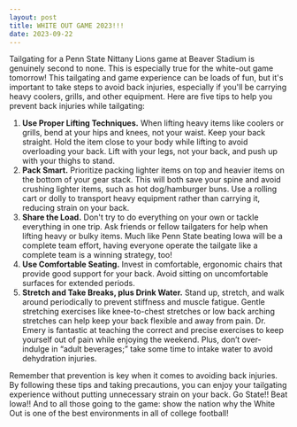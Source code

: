 ```yaml
---
layout: post
title: WHITE OUT GAME 2023!!!
date: 2023-09-22
---
```


Tailgating for a Penn State Nittany Lions game at Beaver Stadium is genuinely second to none. This is especially true for the white-out game tomorrow! This tailgating and game experience can be loads of fun, but it's important to take steps to avoid back injuries, especially if you'll be carrying heavy coolers, grills, and other equipment. Here are five tips to help you prevent back injuries while tailgating:

1. **Use Proper Lifting Techniques.** When lifting heavy items like coolers or grills, bend at your hips and knees, not your waist. Keep your back straight. Hold the item close to your body while lifting to avoid overloading your back. Lift with your legs, not your back, and push up with your thighs to stand.
2. **Pack Smart.** Prioritize packing lighter items on top and heavier items on the bottom of your gear stack. This will both save your spine and avoid crushing lighter items, such as hot dog/hamburger buns. Use a rolling cart or dolly to transport heavy equipment rather than carrying it, reducing strain on your back.
3. **Share the Load.** Don't try to do everything on your own or tackle everything in one trip. Ask friends or fellow tailgaters for help when lifting heavy or bulky items. Much like Penn State beating Iowa will be a complete team effort, having everyone operate the tailgate like a complete team is a winning strategy, too!
4. **Use Comfortable Seating.** Invest in comfortable, ergonomic chairs that provide good support for your back. Avoid sitting on uncomfortable surfaces for extended periods.
5. **Stretch and Take Breaks, plus Drink Water.** Stand up, stretch, and walk around periodically to prevent stiffness and muscle fatigue. Gentle stretching exercises like knee-to-chest stretches or low back arching stretches can help keep your back flexible and away from pain. Dr. Emery is fantastic at teaching the correct and precise exercises to keep yourself out of pain while enjoying the weekend. Plus, don’t over-indulge in “adult beverages;” take some time to intake water to avoid dehydration injuries.

Remember that prevention is key when it comes to avoiding back injuries. By following these tips and taking precautions, you can enjoy your tailgating experience without putting unnecessary strain on your back. Go State!! Beat Iowa!! And to all those going to the game: show the nation why the White Out is one of the best environments in all of college football!

